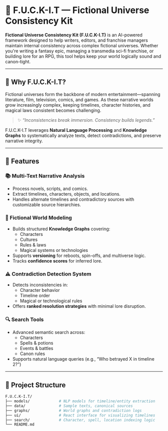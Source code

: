 # 🧠 F.U.C.K-I.T — Fictional Universe Consistency Kit

**Fictional Universe Consistency Kit (F.U.C.K-I.T)** is an AI-powered framework designed to help writers, editors, and franchise managers maintain internal consistency across complex fictional universes. Whether you're writing a fantasy epic, managing a transmedia sci-fi franchise, or building lore for an RPG, this tool helps keep your world logically sound and canon-tight.

---

## 🌌 Why F.U.C.K-I.T?

Fictional universes form the backbone of modern entertainment—spanning literature, film, television, comics, and games. As these narrative worlds grow increasingly complex, keeping timelines, character histories, and magical laws consistent becomes challenging.

> ✨ *“Inconsistencies break immersion. Consistency builds legends.”*  

F.U.C.K-I.T leverages **Natural Language Processing** and **Knowledge Graphs** to systematically analyze texts, detect contradictions, and preserve narrative integrity.

---

## 🚀 Features

### 📚 Multi-Text Narrative Analysis
- Process novels, scripts, and comics.
- Extract timelines, characters, objects, and locations.
- Handles alternate timelines and contradictory sources with customizable source hierarchies.

### 🧠 Fictional World Modeling
- Builds structured **Knowledge Graphs** covering:
  - Characters
  - Cultures
  - Rules & laws
  - Magical systems or technologies
- Supports **versioning** for reboots, spin-offs, and multiverse logic.
- Tracks **confidence scores** for inferred lore.

### ⚠️ Contradiction Detection System
- Detects inconsistencies in:
  - Character behavior
  - Timeline order
  - Magical or technological rules
- Offers **ranked resolution strategies** with minimal lore disruption.

### 🔍 Search Tools
- Advanced semantic search across:
  - Characters
  - Spells & potions
  - Events & battles
  - Canon rules
- Supports natural language queries (e.g., “Who betrayed X in timeline 2?”)

---

## 📂 Project Structure

```bash
F.U.C.K-I.T/
├── models/             # NLP models for timeline/entity extraction
├── data/               # Sample texts, canonical sources
├── graphs/             # World graphs and contradiction logs
├── ui/                 # React interface for visualizing timelines
├── search/             # Character, spell, location indexing logic
└── README.md
